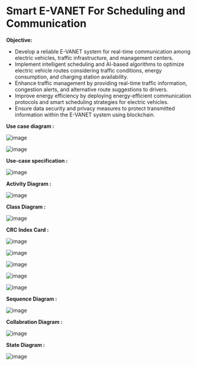 # Smart E-VANET For Scheduling and Communication
**Objective:**

- Develop a reliable E-VANET system for real-time communication among electric vehicles, traffic infrastructure, and management centers.
- Implement intelligent scheduling and AI-based algorithms to optimize electric vehicle routes considering traffic conditions, energy consumption, and charging station availability.
- Enhance traffic management by providing real-time traffic information, congestion alerts, and alternative route suggestions to drivers.
- Improve energy efficiency by deploying energy-efficient communication protocols and smart scheduling strategies for electric vehicles.
- Ensure data security and privacy measures to protect transmitted information within the E-VANET system using blockchain.


**Use case diagram :**

![image](https://github.com/neha13rana/Smart-E-VANET-For-Scheduling-and-Communication-_-SRS-Document/assets/121093178/f630908a-138d-4412-99c6-b4679946757a)

![image](https://github.com/neha13rana/Smart-E-VANET-For-Scheduling-and-Communication-_-SRS-Document/assets/121093178/741f2096-61fc-410f-86fe-ea112b13a8e2)

**Use-case specification :**

![image](https://github.com/neha13rana/Smart-E-VANET-For-Scheduling-and-Communication-_-SRS-Document/assets/121093178/dd9c4a9e-d5be-41db-98ae-84d0257fafe1)

**Activity Diagram :**

![image](https://github.com/neha13rana/Smart-E-VANET-For-Scheduling-and-Communication-_-SRS-Document/assets/121093178/b933cb3e-13b1-4f40-8dba-e2f82bc786ad)

**Class Diagram :**

![image](https://github.com/neha13rana/Smart-E-VANET-For-Scheduling-and-Communication-_-SRS-Document/assets/121093178/46eade5a-f4f7-4102-8fee-1994c834ea2a)

**CRC Index Card :**

![image](https://github.com/neha13rana/Smart-E-VANET-For-Scheduling-and-Communication-_-SRS-Document/assets/121093178/7d448d29-3727-490a-86bd-65002c8bdd8f)

![image](https://github.com/neha13rana/Smart-E-VANET-For-Scheduling-and-Communication-_-SRS-Document/assets/121093178/b59fa5e9-b386-4847-a844-3af9c0bec16b)

![image](https://github.com/neha13rana/Smart-E-VANET-For-Scheduling-and-Communication-_-SRS-Document/assets/121093178/8ff3bc1a-e0f3-4797-ad58-4934e1773baa)

![image](https://github.com/neha13rana/Smart-E-VANET-For-Scheduling-and-Communication-_-SRS-Document/assets/121093178/43e6613c-4bac-44b6-b462-4a371b519942)

![image](https://github.com/neha13rana/Smart-E-VANET-For-Scheduling-and-Communication-_-SRS-Document/assets/121093178/2f80f315-faf4-436b-b001-fb09ae4fdae8)

**Sequence Diagram :**

![image](https://github.com/neha13rana/Smart-E-VANET-For-Scheduling-and-Communication-_-SRS-Document/assets/121093178/c093c686-6faf-48a5-ab0b-eaaa934852c9)

**Collabration Diagram :**

![image](https://github.com/neha13rana/Smart-E-VANET-For-Scheduling-and-Communication-_-SRS-Document/assets/121093178/e36fa660-3b3a-4b6b-9fee-a9fb5972f13e)

**State Diagram :**

![image](https://github.com/neha13rana/Smart-E-VANET-For-Scheduling-and-Communication-_-SRS-Document/assets/121093178/2fb8cac9-6a4a-41c5-aab0-93b808d85574)






